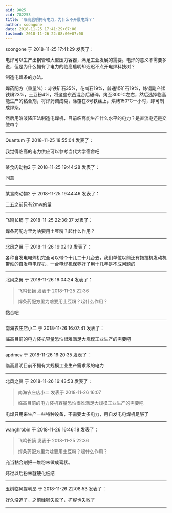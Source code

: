 ```yaml
---
aid: 9025
zid: 782253
title: '临高启明拥有电力，为什么不开展电焊？'
author: soongone
date: 2018-11-25 17:41:29+07:00
lastmod: 2018-11-26 22:08:00+07:00
---
```


soongone 于 2018-11-25 17:41:29 发表了：

电焊可以生产出钢管和大型压力容器，满足工业发展的需要。电焊的意义不需要多说，但是为什么拥有了电力的临高启明却迟迟不点开电焊科技树？

制造电焊条的办法。

焊药配方（重量%）：赤铁矿石35%，花岗石19%，普通锰矿石19%，炼钢副产锰铁粉23%，土豆粉4%，将这些东西混合后碾碎，烤至300℃左右，然后选择临高能生产的粘合剂，将焊药调成糊，涂覆在8号铁丝上，烘烤150℃一小时，即可制成焊条。

然后用溶液降压法制造电焊机，目前临高能生产什么水平的电力？是直流电还是交流电？

---------

Quantum 于 2018-11-25 18:55:04 发表了：

我觉得临高的电力供应可以参考当代大学宿舍吧

---------

某食肉动物2 于 2018-11-25 19:44:28 发表了：

同意

---------

某食肉动物2 于 2018-11-25 19:44:46 发表了：

二五之前只有2mw的量

---------

飞鸣长镝 于 2018-11-25 22:36:37 发表了：

焊条药配方里为啥要用土豆粉？起什么作用？

---------

北风之翼 于 2018-11-26 16:02:19 发表了：

各种自发电电焊机完全可以带个十几二十几台去，我们单位以前还有拖拉机发动机带动的自发电电焊机，一台电焊机保养好了用十几年是不成问题的

---------

北风之翼 于 2018-11-26 16:04:24 发表了：

> 飞鸣长镝 发表于 2018-11-25 22:36
> 
> 焊条药配方里为啥要用土豆粉？起什么作用？



黏合吧

---------

南海农庄店小二 于 2018-11-26 16:07:41 发表了：

临高目前的电力装机容量恐怕很难满足大规模工业生产的需要吧

---------

apdmcv 于 2018-11-26 16:20:35 发表了：

临高启明目前不拥有大规模工业生产需求级的电力

---------

北风之翼 于 2018-11-26 16:43:53 发表了：

> 南海农庄店小二 发表于 2018-11-26 16:07
> 
> 临高目前的电力装机容量恐怕很难满足大规模工业生产的需要吧



电焊只用来生产一些特种设备，不需要太多电力，用自发电电焊机足够了

---------

wanghrobin 于 2018-11-26 16:46:18 发表了：

> 飞鸣长镝 发表于 2018-11-25 22:36
> 
> 焊条药配方里为啥要用土豆粉？起什么作用？



充当黏合剂把一堆粉末做成膏状。

烤过以后粉末就硬化板结

---------

玉树临风提利昂 于 2018-11-26 22:08:53 发表了：

好久没追了，之前硅钢失败了，扩容也失败了

---------

